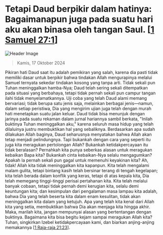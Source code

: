 
# Tetapi Daud berpikir dalam hatinya: Bagaimanapun juga pada suatu hari aku akan binasa oleh tangan Saul. [[1 Samuel 27:1](http://alkitab.sabda.org/?1%20Samuel%2027:1)]

![Header Image](https://alkitab.app/slice/sunrise.jpg)

> Kamis, 17 Oktober 2024

Pikiran hati Daud saat itu adalah pemikiran yang salah, karena dia pasti tidak memiliki dasar untuk berpikir bahwa tindakan Allah mengurapinya melalui Samuel ternyata sekedar tindakan kosong yang tanpa arti. Tidak sekali pun Tuhan meninggalkan hamba-Nya; Daud telah sering sekali ditempatkan pada situasi yang berbahaya, tetapi tidak pernah sekali pun campur tangan ilahi tidak menyelamatkannya. Uji coba yang telah Daud alami memang bervariasi; tidak berupa satu jenis saja, melainkan berbagai jenis—namun, dalam setiap peristiwa, Dia yang mengirim ujian juga telah dengan murah hati menetapkan suatu jalan keluar. Daud tidak bisa menunjuk dengan jarinya pada suatu rekaman dalam jurnal hariannya sambil berkata, "Inilah buktinya Tuhan meninggalkan aku," karena seluruh masa hidup yang telah dilaluinya justru membuktikan hal yang sebaliknya. Berdasarkan apa sudah dilakukan Allah baginya, Daud seharusnya menyatakan bahwa Allah akan tetap menjadi pelindungnya. Tapi bukankah dengan cara yang seperti itu juga kita meragukan pertolongan Allah? Bukankah ketidakpercayaan itu tidak beralasan? Pernahkah kita punya seberkas alasan untuk meragukan kebaikan Bapa kita? Bukankah cinta kebaikan-Nya selalu mengagumkan? Apakah Ia pernah sekali pun gagal untuk memenuhi keyakinan kita? Ah, tidak! Allah kita tidak meninggalkan kita kapanpun. Kita telah mengalami malam gulita, tetapi bintang kasih telah bersinar terang di tengah kegelapan; kita telah berada dalam konflik yang keras, tetapi di atas kepala kita, Dia telah memegang tinggi-tinggi perisai pertahanan kita. Kita telah melalui banyak cobaan, tetapi tidak pernah demi kerugian kita, selalu demi keuntungan kita; dan kesimpulan dari pengalaman masa lampau kita adalah, bahwa Dia yang telah beserta kita dalam enam kesulitan, tidak akan meninggalkan kita dalam yang ketujuh. Apa yang telah kita kenal dari Allah kita yang setia, membuktikan bahwa Dia akan menjaga kita hingga akhir. Maka, marilah kita, jangan mempunyai alasan yang bertentangan dengan buktinya. Bagaimana kita bisa begitu kejam sampai meragukan Allah kita? Tuhan, singkirkan Izebel ketidakpercayaan kami, dan biarkan anjing-anjing memakannya [[1 Raja-raja 21:23](http://alkitab.sabda.org/?1%20Raja-raja%2021:23)].
    